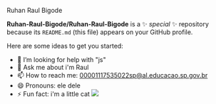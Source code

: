 Ruhan Raul Bigode 

**Ruhan-Raul-Bigode/Ruhan-Raul-Bigode** is a ✨ _special_ ✨ repository because its `README.md` (this file) appears on your GitHub profile.

Here are some ideas to get you started:


- 🤔 I’m looking for help with "js"
- 💬 Ask me about i'm Raul
- 📫 How to reach me: 00001117535022sp@al.educacao.sp.gov.br
- 😄 Pronouns: ele dele
- ⚡ Fun fact: i'm a little cat
![](https://media1.tenor.com/m/Nby3GWw673QAAAAd/monkey-monkey-mommy.gif) 
